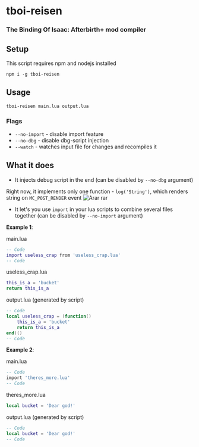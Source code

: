 # tboi-reisen
### The Binding Of Isaac: Afterbirth+ mod compiler

## Setup
This script requires npm and nodejs installed

`npm i -g tboi-reisen`

## Usage
`tboi-reisen main.lua output.lua`

### Flags
* `--no-import` - disable import feature
* `--no-dbg` - disable dbg-script injection
* `--watch` - watches input file for changes and recompiles it

## What it does
* It injects debug script in the end (can be disabled by `--no-dbg` argument)

Right now, it implements only one function - ``log('String')``, which renders string on `MC_POST_RENDER` event
![Arar rar](http://i.imgur.com/jUZZLNx.png)

* It let's you use ``import`` in your lua scripts to combine several files together (can be disabled by `--no-import` argument)

**Example 1**:

main.lua
```lua
-- Code
import useless_crap from 'useless_crap.lua'
-- Code
```

useless_crap.lua
```lua
this_is_a = 'bucket'
return this_is_a
```

output.lua (generated by script)
```lua
-- Code
local useless_crap = (function() 
	this_is_a = 'bucket'
	return this_is_a
end)()
-- Code
```

**Example 2**:

main.lua
```lua
-- Code
import 'theres_more.lua'
-- Code
```

theres_more.lua
```lua
local bucket = 'Dear god!'
```

output.lua (generated by script)
```lua
-- Code
local bucket = 'Dear god!'
-- Code
```